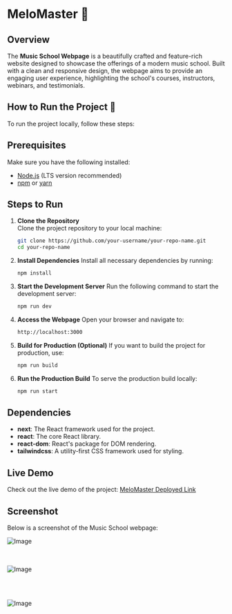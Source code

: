 # MeloMaster 🎵

## Overview

The **Music School Webpage** is a beautifully crafted and feature-rich website designed to showcase the offerings of a modern music school. Built with a clean and responsive design, the webpage aims to provide an engaging user experience, highlighting the school's courses, instructors, webinars, and testimonials.



## How to Run the Project 🚀

To run the project locally, follow these steps:

## Prerequisites
Make sure you have the following installed:
- [Node.js](https://nodejs.org/) (LTS version recommended)
- [npm](https://www.npmjs.com/) or [yarn](https://yarnpkg.com/)

## Steps to Run
1. **Clone the Repository**  
   Clone the project repository to your local machine:
   ```bash
   git clone https://github.com/your-username/your-repo-name.git
   cd your-repo-name

2. **Install Dependencies**
    Install all necessary dependencies by running:
    ```bash
    npm install

3. **Start the Development Server**
    Run the following command to start the development server:
    ```bash
    npm run dev

4. **Access the Webpage**
    Open your browser and navigate to:
    ```bash
    http://localhost:3000

5. **Build for Production (Optional)**
    If you want to build the project for production, use:
    ```bash
    npm run build

6. **Run the Production Build**
    To serve the production build locally:
    ```bash
    npm run start

## Dependencies
- **next**: The React framework used for the project.
- **react**: The core React library.
- **react-dom**: React's package for DOM rendering.
- **tailwindcss**: A utility-first CSS framework used for styling.

## Live Demo
Check out the live demo of the project: [MeloMaster Deployed Link](https://music-teal-seven.vercel.app/)

## Screenshot

Below is a screenshot of the Music School webpage:

![Image](https://github.com/user-attachments/assets/a813c660-b395-4e93-b914-644864ed42de)

<br><br>
![Image](https://github.com/user-attachments/assets/d81b4942-889d-4cca-8491-d7db61293404)
 
<br><br>

 ![Image](https://github.com/user-attachments/assets/35114254-445b-4321-a9eb-ade9906cec36)
